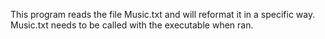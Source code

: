 This program reads the file Music.txt and will reformat it in a specific way. Music.txt needs to be called with the executable when ran.
